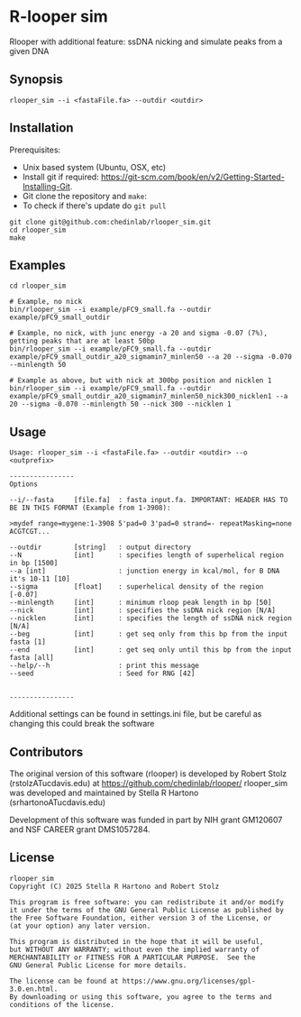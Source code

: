 # R-looper sim

Rlooper with additional feature: ssDNA nicking and simulate peaks from a given DNA

## Synopsis

```
rlooper_sim --i <fastaFile.fa> --outdir <outdir>
```

## Installation

Prerequisites:
- Unix based system (Ubuntu, OSX, etc)
- Install git if required: https://git-scm.com/book/en/v2/Getting-Started-Installing-Git. 
- Git clone the repository and `make`:
- To check if there's update do `git pull`

```
git clone git@github.com:chedinlab/rlooper_sim.git
cd rlooper_sim
make
```

## Examples

```
cd rlooper_sim

# Example, no nick
bin/rlooper_sim --i example/pFC9_small.fa --outdir example/pFC9_small_outdir

# Example, no nick, with junc energy -a 20 and sigma -0.07 (7%), getting peaks that are at least 50bp
bin/rlooper_sim --i example/pFC9_small.fa --outdir example/pFC9_small_outdir_a20_sigmamin7_minlen50 --a 20 --sigma -0.070 --minlength 50

# Example as above, but with nick at 300bp position and nicklen 1
bin/rlooper_sim --i example/pFC9_small.fa --outdir example/pFC9_small_outdir_a20_sigmamin7_minlen50_nick300_nicklen1 --a 20 --sigma -0.070 --minlength 50 --nick 300 --nicklen 1
```

## Usage

```
Usage: rlooper_sim --i <fastaFile.fa> --outdir <outdir> --o <outprefix>

----------------
Options

--i/--fasta     [file.fa]  : fasta input.fa. IMPORTANT: HEADER HAS TO BE IN THIS FORMAT (Example from 1-3908):

>mydef range=mygene:1-3908 5'pad=0 3'pad=0 strand=- repeatMasking=none
ACGTCGT...

--outdir        [string]   : output directory
--N             [int]      : specifies length of superhelical region in bp [1500]
--a [int]                  : junction energy in kcal/mol, for B DNA it's 10-11 [10]
--sigma         [float]    : superhelical density of the region [-0.07]
--minlength     [int]      : minimum rloop peak length in bp [50]
--nick          [int]      : specifies the ssDNA nick region [N/A]
--nicklen       [int]      : specifies the length of ssDNA nick region [N/A]
--beg           [int]      : get seq only from this bp from the input fasta [1]
--end           [int]      : get seq only until this bp from the input fasta [all]
--help/--h                 : print this message
--seed                     : Seed for RNG [42]


----------------
```

Additional settings can be found in settings.ini file, but be careful as changing this could break the software


## Contributors

The original version of this software (rlooper) is developed by Robert Stolz (rstolzATucdavis.edu) at https://github.com/chedinlab/rlooper/
rlooper_sim was developed and maintained by Stella R Hartono (srhartonoATucdavis.edu)

Development of this software was funded in part by NIH grant GM120607 and NSF CAREER grant DMS1057284. 

## License
    rlooper_sim
    Copyright (C) 2025 Stella R Hartono and Robert Stolz

    This program is free software: you can redistribute it and/or modify
    it under the terms of the GNU General Public License as published by
    the Free Software Foundation, either version 3 of the License, or
    (at your option) any later version.

    This program is distributed in the hope that it will be useful,
    but WITHOUT ANY WARRANTY; without even the implied warranty of
    MERCHANTABILITY or FITNESS FOR A PARTICULAR PURPOSE.  See the
    GNU General Public License for more details.

    The license can be found at https://www.gnu.org/licenses/gpl-3.0.en.html. 
    By downloading or using this software, you agree to the terms and conditions of the license. 
